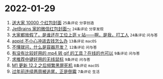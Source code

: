 # 2022-01-29

1. [送大家 10000 个红包封面](https://www.v2ex.com/t/831223) `25条评论` `分享创造`
1. [JetBrains 家的微信红包封面～](https://www.v2ex.com/t/831233) `24条评论` `分享发现`
1. [大家都放假了，是谁还在工位上逛 v 站——啊，是我，打工人](https://www.v2ex.com/t/831234) `24条评论` `问与答`
1. [appid 不小心冲进去钱怎么办](https://www.v2ex.com/t/831220) `13条评论` `macOS`
1. [不懂就问，什么是容器开发？](https://www.v2ex.com/t/831225) `12条评论` `问与答`
1. [有没有比较好用的 mp4 转 gif 的工具？在线的也可以](https://www.v2ex.com/t/831229) `9条评论` `问与答`
1. [求推荐中键好用的无线鼠标](https://www.v2ex.com/t/831227) `9条评论` `问与答`
1. [M1 更新 12.2 之后频繁黑屏死机](https://www.v2ex.com/t/831215) `8条评论` `macOS`
1. [过年前连续两周被追尾，正是倒霉](https://www.v2ex.com/t/831228) `7条评论` `生活`
